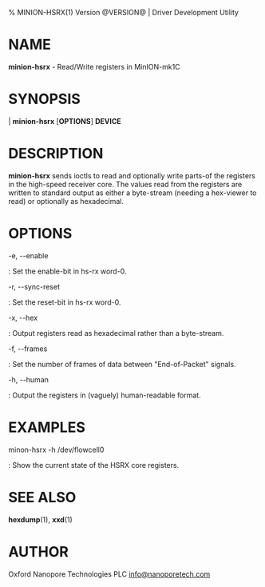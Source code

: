 % MINION-HSRX(1) Version @VERSION@ | Driver Development Utility

NAME
====

**minion-hsrx** - Read/Write registers in MinION-mk1C 

SYNOPSIS
========

| **minion-hsrx** \[**OPTIONS**\] **DEVICE**

DESCRIPTION
===========

**minion-hsrx** sends ioctls to read and optionally write parts-of the
registers in the high-speed receiver core. The values read from the registers
are written to standard output as either a byte-stream (needing a hex-viewer
to read) or optionally as hexadecimal.

OPTIONS
=======

-e, --enable

:   Set the enable-bit in hs-rx word-0.

-r, --sync-reset

:   Set the reset-bit in hs-rx word-0.

-x, --hex

:   Output registers read as hexadecimal rather than a byte-stream.

-f, --frames <no-frames>

:   Set the number of frames of data between "End-of-Packet" signals.

-h, --human

:   Output the registers in (vaguely) human-readable format.

EXAMPLES
========

minon-hsrx -h /dev/flowcell0

:   Show the current state of the HSRX core registers.


SEE ALSO
========

**hexdump**(1), **xxd**(1)

AUTHOR
======

Oxford Nanopore Technologies PLC <info@nanoporetech.com>
